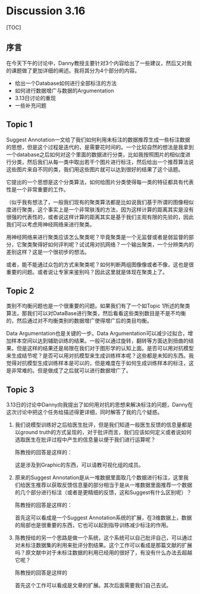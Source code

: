 # Discussion 3.16

[TOC]

## 序言

在今天下午的讨论中，Danny教授主要针对3个内容给出了一些建议，然后又对我的课题做了更加详细的阐述。我将其分为4个部分的内容。

* 给出一个Database如何进行全部标注的方法
* 如何进行数据增广与数据的Argumentation
* 3.13日讨论的重现
* 一些补充问题

## Topic 1

Suggest Annotation一文给了我们如何利用未标注的数据推荐生成一些标注数据的思想，但是这个过程是迭代的，是需要花时间的。一个比较自然的想法是我拿到一个database之后如何对这个里面的数据进行分类，比如我按照图片的相似度进行分类，然后我们从每一类中取出若干个图片进行标注，然后给出一个推荐算法说这些图片来自不同的类，我们用这些图片就可以达到很好的结果了这个话题。

它提出的一个思想是这个分类算法，如何给图片分类使得每一类的特征都具有代表性是一个非常重要的工作。

（似乎我有想法了，一般我们现有的聚类算法都是比如说我们基于所谓的图像相似度进行聚类，这个事实上是一个非常肤浅的方法，因为这样计算的距离其实是没有很强的代表性的，或者说这样计算的距离其实是基于我们主观有限的先验的，因此我们可以考虑用神经网络来进行聚类。

用神经网络来进行聚类应该怎么聚类呢？毕竟聚类是一个无监督或者是弱监督的部分，它聚类聚得好如何评判呢？试试用对抗网络？一个输出聚类，一个分辨类内的差别这样？这是一个很初步的想法。

或者，能不能通过众包的方式来聚类呢？如何判断两组图像像或者不像，这也是很重要的问题。或者说让专家来鉴别吗？因此这里就是体现在聚类上了。

## Topic 2

类别不均衡问题也是一个很重要的问题。如果我们有了一个如Topic 1所述的聚类算法，那我们可以对DataBase进行聚类，然后看看这些类别数目是不是不均衡的，然后通过对不均衡类别的数据增广使得增广后的类目均衡。

Data Argumentation也是关键的一步。Data Argumentation可以减少过拟合，增加样本空间以达到辅助训练的结果。一般可以通过旋转，翻转等方面达到扭曲的结果。但是这样的结果还是局限在我们对于图形学的认知上面。是否可以用对抗模型来生成结节呢？是否可以用对抗模型来生成训练样本呢？这些都是未知的东西。我觉得对抗模型生成训练样本是可以的，但是难度在于如何生成训练样本的标注，这是非常难的。但是做成了之后就可以进行数据增广了。

## Topic 3

3.13日的讨论中Danny向我提出了如何用对抗的思想来解决标注的问题，Danny在这次讨论中把这个任务给描述得更详细，同时解答了我的几个疑惑。

1. 我们说模型训练好之后给医生批评，但是我们知道一般医生反馈的信息量都是以ground truth的方式呈现的，对于批评而言，我们应该如何定义或者说如何选取医生在批评过程中产生的信息量以便于我们进行运算呢？

   陈教授的回答是这样的：

   这是涉及到Graphic的东西，可以请教可视化组的成员。

2. 原来的Suggest Annotation是从一堆数据里面取几个数据进行标注，这里我们给医生推荐以获取反馈信息量的部分相当于是从一堆数据里面推荐一个数据的几个部分进行标注（或者是更精细的反馈，这和Suggest有什么区别呢）？

   陈教授的回答是这样的：

   首先这可以看成是一个Suggest Annotation系统的扩展，在3维数据上，数据的局部也是很重要的东西，它也可以起到指导训练减少标注的作用。

3. 陈教授给的另一个思路是做一个系统，这个系统可以自己批评自己，可以通过对未标注数据集的利用来批评分割结果。这个工作可以看成是那篇文献的扩展吗？原文献中对于未标注数据的利用已经用的很好了，有没有什么办法去超越它呢？

   陈教授的回答是这样的

   首先这个工作可以看成是文章的扩展。其次后面需要我们自己去试。